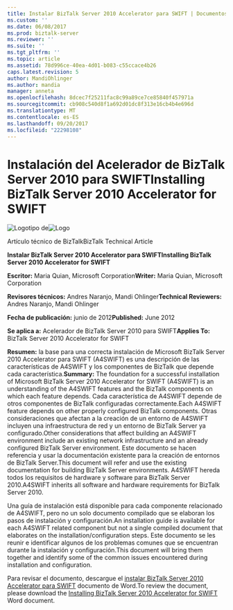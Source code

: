 ```yaml
---
title: Instalar BizTalk Server 2010 Accelerator para SWIFT | Documentos de Microsoft
ms.custom: ''
ms.date: 06/08/2017
ms.prod: biztalk-server
ms.reviewer: ''
ms.suite: ''
ms.tgt_pltfrm: ''
ms.topic: article
ms.assetid: 78d996ce-40ea-4d01-b083-c55ccace4b26
caps.latest.revision: 5
author: MandiOhlinger
ms.author: mandia
manager: anneta
ms.openlocfilehash: 8dcec7f25211fac8c99a89ce7ce85840f457971a
ms.sourcegitcommit: cb908c540d8f1a692d01dc8f313e16cb4b4e696d
ms.translationtype: MT
ms.contentlocale: es-ES
ms.lasthandoff: 09/20/2017
ms.locfileid: "22298108"
---
```

# <a name="installing-biztalk-server-2010-accelerator-for-swift"></a><span data-ttu-id="1f04b-102">Instalación del Acelerador de BizTalk Server 2010 para SWIFT</span><span class="sxs-lookup"><span data-stu-id="1f04b-102">Installing BizTalk Server 2010 Accelerator for SWIFT</span></span>
<span data-ttu-id="1f04b-103">![Logotipo de](../technical-guides/media/bts-10-installaccelerator-logo.gif "BTS_10_InstallAccelerator_Logo")</span><span class="sxs-lookup"><span data-stu-id="1f04b-103">![Logo](../technical-guides/media/bts-10-installaccelerator-logo.gif "BTS_10_InstallAccelerator_Logo")</span></span>  
  
 <span data-ttu-id="1f04b-104">Artículo técnico de BizTalk</span><span class="sxs-lookup"><span data-stu-id="1f04b-104">BizTalk Technical Article</span></span>  
  
 <span data-ttu-id="1f04b-105">**Instalar BizTalk Server 2010 Accelerator para SWIFT**</span><span class="sxs-lookup"><span data-stu-id="1f04b-105">**Installing BizTalk Server 2010 Accelerator for SWIFT**</span></span>  
  
 <span data-ttu-id="1f04b-106">**Escritor:** Maria Quian, Microsoft Corporation</span><span class="sxs-lookup"><span data-stu-id="1f04b-106">**Writer:** Maria Quian, Microsoft Corporation</span></span>  
  
 <span data-ttu-id="1f04b-107">**Revisores técnicos:** Andres Naranjo, Mandi Ohlinger</span><span class="sxs-lookup"><span data-stu-id="1f04b-107">**Technical Reviewers:** Andres Naranjo, Mandi Ohlinger</span></span>  
  
 <span data-ttu-id="1f04b-108">**Fecha de publicación:** junio de 2012</span><span class="sxs-lookup"><span data-stu-id="1f04b-108">**Published:** June 2012</span></span>  
  
 <span data-ttu-id="1f04b-109">**Se aplica a:** Acelerador de BizTalk Server 2010 para SWIFT</span><span class="sxs-lookup"><span data-stu-id="1f04b-109">**Applies To:** BizTalk Server 2010 Accelerator for SWIFT</span></span>  
  
 <span data-ttu-id="1f04b-110">**Resumen:** la base para una correcta instalación de Microsoft BizTalk Server 2010 Accelerator para SWIFT (A4SWIFT) es una descripción de las características de A4SWIFT y los componentes de BizTalk que depende cada característica.</span><span class="sxs-lookup"><span data-stu-id="1f04b-110">**Summary:** The foundation for a successful installation of Microsoft BizTalk Server 2010 Accelerator for SWIFT (A4SWIFT) is an understanding of the A4SWIFT features and the BizTalk components on which each feature depends.</span></span> <span data-ttu-id="1f04b-111">Cada característica de A4SWIFT depende de otros componentes de BizTalk configuradas correctamente.</span><span class="sxs-lookup"><span data-stu-id="1f04b-111">Each A4SWIFT feature depends on other properly configured BizTalk components.</span></span> <span data-ttu-id="1f04b-112">Otras consideraciones que afectan a la creación de un entorno de A4SWIFT incluyen una infraestructura de red y un entorno de BizTalk Server ya configurado.</span><span class="sxs-lookup"><span data-stu-id="1f04b-112">Other considerations that affect building an A4SWIFT environment include an existing network infrastructure and an already configured BizTalk Server environment.</span></span> <span data-ttu-id="1f04b-113">Este documento se hacen referencia y usar la documentación existente para la creación de entornos de BizTalk Server.</span><span class="sxs-lookup"><span data-stu-id="1f04b-113">This document will refer and use the existing documentation for building BizTalk Server environments.</span></span> <span data-ttu-id="1f04b-114">A4SWIFT hereda todos los requisitos de hardware y software para BizTalk Server 2010.</span><span class="sxs-lookup"><span data-stu-id="1f04b-114">A4SWIFT inherits all software and hardware requirements for BizTalk Server 2010.</span></span>  
  
 <span data-ttu-id="1f04b-115">Una guía de instalación está disponible para cada componente relacionado de A4SWIFT, pero no un solo documento compilado que se elaboran los pasos de instalación y configuración.</span><span class="sxs-lookup"><span data-stu-id="1f04b-115">An installation guide is available for each A4SWIFT related component but not a single compiled document that elaborates on the installation/configuration steps.</span></span> <span data-ttu-id="1f04b-116">Este documento se les reunir e identificar algunos de los problemas comunes que se encuentran durante la instalación y configuración.</span><span class="sxs-lookup"><span data-stu-id="1f04b-116">This document will bring them together and identify some of the common issues encountered during installation and configuration.</span></span>  
  
 <span data-ttu-id="1f04b-117">Para revisar el documento, descargue el [instalar BizTalk Server 2010 Accelerator para SWIFT](http://go.microsoft.com/fwlink/?LinkId=255118) documento de Word.</span><span class="sxs-lookup"><span data-stu-id="1f04b-117">To review the document, please download the [Installing BizTalk Server 2010 Accelerator for SWIFT](http://go.microsoft.com/fwlink/?LinkId=255118) Word document.</span></span>